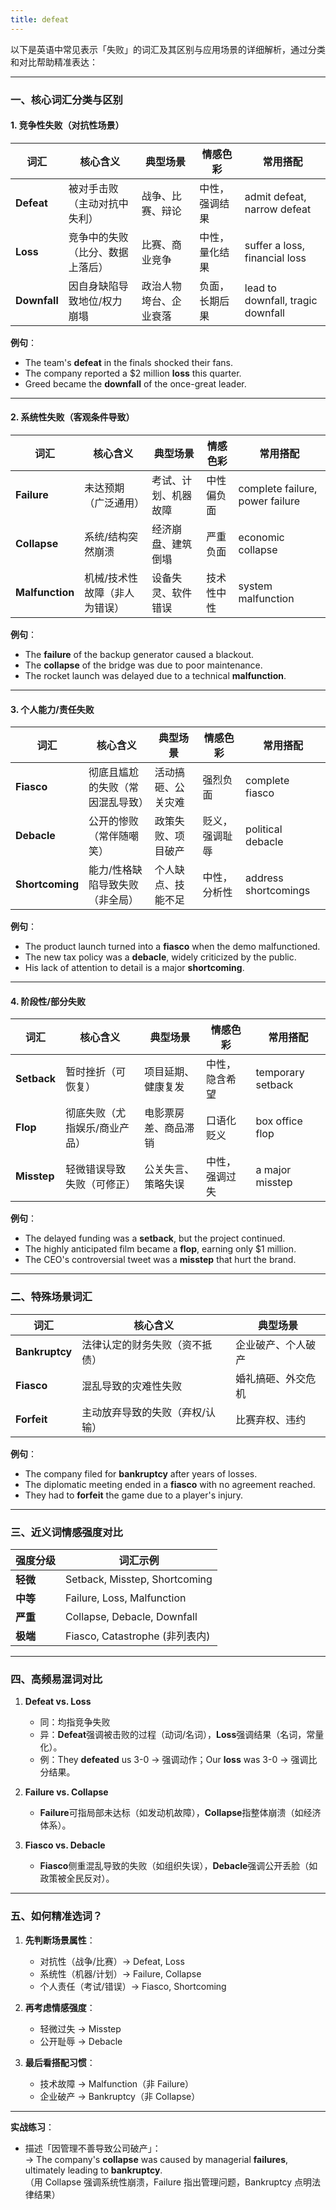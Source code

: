```yaml
---
title: defeat
---
```


以下是英语中常见表示「失败」的词汇及其区别与应用场景的详细解析，通过分类和对比帮助精准表达：

---

### **一、核心词汇分类与区别**

#### **1. 竞争性失败（对抗性场景）**

| 词汇         | 核心含义                         | 典型场景               | 情感色彩       | 常用搭配                          |
| ------------ | -------------------------------- | ---------------------- | -------------- | --------------------------------- |
| **Defeat**   | 被对手击败（主动对抗中失利）     | 战争、比赛、辩论       | 中性，强调结果 | admit defeat, narrow defeat       |
| **Loss**     | 竞争中的失败（比分、数据上落后） | 比赛、商业竞争         | 中性，量化结果 | suffer a loss, financial loss     |
| **Downfall** | 因自身缺陷导致地位/权力崩塌      | 政治人物垮台、企业衰落 | 负面，长期后果 | lead to downfall, tragic downfall |

**例句**：

- The team's **defeat** in the finals shocked their fans.
- The company reported a $2 million **loss** this quarter.
- Greed became the **downfall** of the once-great leader.

---

#### **2. 系统性失败（客观条件导致）**

| 词汇            | 核心含义                      | 典型场景             | 情感色彩   | 常用搭配                        |
| --------------- | ----------------------------- | -------------------- | ---------- | ------------------------------- |
| **Failure**     | 未达预期（广泛通用）          | 考试、计划、机器故障 | 中性偏负面 | complete failure, power failure |
| **Collapse**    | 系统/结构突然崩溃             | 经济崩盘、建筑倒塌   | 严重负面   | economic collapse               |
| **Malfunction** | 机械/技术性故障（非人为错误） | 设备失灵、软件错误   | 技术性中性 | system malfunction              |

**例句**：

- The **failure** of the backup generator caused a blackout.
- The **collapse** of the bridge was due to poor maintenance.
- The rocket launch was delayed due to a technical **malfunction**.

---

#### **3. 个人能力/责任失败**

| 词汇            | 核心含义                         | 典型场景           | 情感色彩       | 常用搭配             |
| --------------- | -------------------------------- | ------------------ | -------------- | -------------------- |
| **Fiasco**      | 彻底且尴尬的失败（常因混乱导致） | 活动搞砸、公关灾难 | 强烈负面       | complete fiasco      |
| **Debacle**     | 公开的惨败（常伴随嘲笑）         | 政策失败、项目破产 | 贬义，强调耻辱 | political debacle    |
| **Shortcoming** | 能力/性格缺陷导致失败（非全局）  | 个人缺点、技能不足 | 中性，分析性   | address shortcomings |

**例句**：

- The product launch turned into a **fiasco** when the demo malfunctioned.
- The new tax policy was a **debacle**, widely criticized by the public.
- His lack of attention to detail is a major **shortcoming**.

---

#### **4. 阶段性/部分失败**

| 词汇        | 核心含义                      | 典型场景             | 情感色彩       | 常用搭配          |
| ----------- | ----------------------------- | -------------------- | -------------- | ----------------- |
| **Setback** | 暂时挫折（可恢复）            | 项目延期、健康复发   | 中性，隐含希望 | temporary setback |
| **Flop**    | 彻底失败（尤指娱乐/商业产品） | 电影票房差、商品滞销 | 口语化贬义     | box office flop   |
| **Misstep** | 轻微错误导致失败（可修正）    | 公关失言、策略失误   | 中性，强调过失 | a major misstep   |

**例句**：

- The delayed funding was a **setback**, but the project continued.
- The highly anticipated film became a **flop**, earning only $1 million.
- The CEO's controversial tweet was a **misstep** that hurt the brand.

---

### **二、特殊场景词汇**

| 词汇           | 核心含义                        | 典型场景           |
| -------------- | ------------------------------- | ------------------ |
| **Bankruptcy** | 法律认定的财务失败（资不抵债）  | 企业破产、个人破产 |
| **Fiasco**     | 混乱导致的灾难性失败            | 婚礼搞砸、外交危机 |
| **Forfeit**    | 主动放弃导致的失败（弃权/认输） | 比赛弃权、违约     |

**例句**：

- The company filed for **bankruptcy** after years of losses.
- The diplomatic meeting ended in a **fiasco** with no agreement reached.
- They had to **forfeit** the game due to a player's injury.

---

### **三、近义词情感强度对比**

| 强度分级 | 词汇示例                       |
| -------- | ------------------------------ |
| **轻微** | Setback, Misstep, Shortcoming  |
| **中等** | Failure, Loss, Malfunction     |
| **严重** | Collapse, Debacle, Downfall    |
| **极端** | Fiasco, Catastrophe (非列表内) |

---

### **四、高频易混词对比**

1. **Defeat vs. Loss**

   - 同：均指竞争失败
   - 异：**Defeat**强调被击败的过程（动词/名词），**Loss**强调结果（名词，常量化）。
   - 例：They **defeated** us 3-0 → 强调动作；Our **loss** was 3-0 → 强调比分结果。

2. **Failure vs. Collapse**

   - **Failure**可指局部未达标（如发动机故障），**Collapse**指整体崩溃（如经济体系）。

3. **Fiasco vs. Debacle**
   - **Fiasco**侧重混乱导致的失败（如组织失误），**Debacle**强调公开丢脸（如政策被全民反对）。

---

### **五、如何精准选词？**

1. **先判断场景属性**：

   - 对抗性（战争/比赛）→ Defeat, Loss
   - 系统性（机器/计划）→ Failure, Collapse
   - 个人责任（考试/错误）→ Fiasco, Shortcoming

2. **再考虑情感强度**：

   - 轻微过失 → Misstep
   - 公开耻辱 → Debacle

3. **最后看搭配习惯**：
   - 技术故障 → Malfunction（非 Failure）
   - 企业破产 → Bankruptcy（非 Collapse）

---

**实战练习**：

- 描述「因管理不善导致公司破产」：  
  → The company's **collapse** was caused by managerial **failures**, ultimately leading to **bankruptcy**.  
  （用 Collapse 强调系统性崩溃，Failure 指出管理问题，Bankruptcy 点明法律结果）
